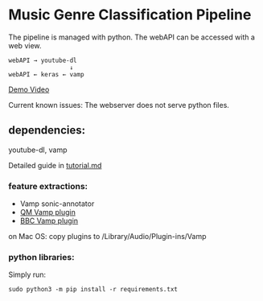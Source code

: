 # Music Genre Classification Pipeline
The pipeline is managed with python. The webAPI can be accessed with a web view.
```
webAPI → youtube-dl
                 ↓
webAPI ← keras ← vamp
```

[Demo Video](https://www.youtube.com/watch?v=fLe6uyDHeCE)


Current known issues:
The webserver does not serve python files.


## dependencies:
youtube-dl, vamp

Detailed guide in [tutorial.md](https://github.com/BSVogler/music-genre-recognition-pipeline/blob/master/Tutorial.md)

### feature extractions:

- Vamp sonic-annotator
- [QM Vamp plugin](https://code.soundsoftware.ac.uk/projects/qm-vamp-plugins/files)
- [BBC Vamp plugin](https://github.com/bbcrd/bbc-vamp-plugins/releases)

on Mac OS: 
copy plugins to /Library/Audio/Plugin-ins/Vamp

### python libraries:
Simply run:

`sudo python3 -m pip install -r requirements.txt`

